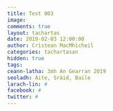 ```yaml
---
title: Test 003
image:
comments: true
layout: tachartas
date: 2019-02-03 12:00:00
author: Crìstean MacMhìcheil
categories: tachartasan
hidden: true
tags:
ceann-latha: 3mh An Gearran 2019
seoladh: Àite, Sràid, Baile
larach-lin: #
facebook: #
twitter: #
---
```

